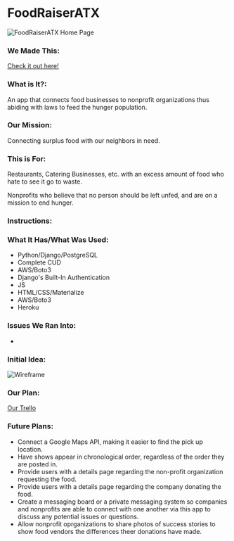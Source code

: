 # FoodRaiserATX
![FoodRaiserATX Home Page]()

### We Made This: 
[Check it out here!]()

### What is It?: 
An app that connects food businesses to nonprofit organizations thus abiding with laws to feed the hunger population.

### Our Mission: 
Connecting surplus food with our neighbors in need.

### This is For: 
Restaurants, Catering Businesses, etc. with an excess amount of food who hate to see it go to waste.

Nonprofits who believe that no person should be left unfed, and are on a mission to end hunger.

### Instructions: 

### What It Has/What Was Used:
* Python/Django/PostgreSQL
* Complete CUD
* AWS/Boto3
* Django's Built-In Authentication
* JS
* HTML/CSS/Materialize
* AWS/Boto3
* Heroku

### Issues We Ran Into:
* 

### Initial Idea:
![Wireframe]()

### Our Plan:
[Our Trello](https://trello.com/b/K6kJmv9J/foodraiseratx)

### Future Plans:
* Connect a Google Maps API, making it easier to find the pick up location.
* Have shows appear in chronological order, regardless of the order they are posted in.
* Provide users with a details page regarding the non-profit organization requesting the food.
* Provide users with a details page regarding the company donating the food.
* Create a messaging board or a private messaging system so companies and nonprofits are able to connect with one another via this app to discuss any potential issues or questions.
* Allow nonprofit oprganizations to share photos of success stories to show food vendors the differences theer donations have made.
